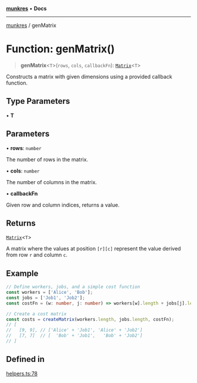 [**munkres**](../README.md) • **Docs**

***

[munkres](../globals.md) / genMatrix

# Function: genMatrix()

> **genMatrix**\<`T`\>(`rows`, `cols`, `callbackFn`): [`Matrix`](../type-aliases/Matrix.md)\<`T`\>

Constructs a matrix with given dimensions
using a provided callback function.

## Type Parameters

• **T**

## Parameters

• **rows**: `number`

The number of rows in the matrix.

• **cols**: `number`

The number of columns in the matrix.

• **callbackFn**

Given row and column indices, returns a value.

## Returns

[`Matrix`](../type-aliases/Matrix.md)\<`T`\>

A matrix where the values at position `[r][c]`
represent the value derived from row `r` and column `c`.

## Example

```typescript
// Define workers, jobs, and a simple cost function
const workers = ['Alice', 'Bob'];
const jobs = ['Job1', 'Job2'];
const costFn = (w: number, j: number) => workers[w].length + jobs[j].length;

// Create a cost matrix
const costs = createMatrix(workers.length, jobs.length, costFn);
// [
//   [9, 9], // ['Alice' + 'Job1', 'Alice' + 'Job2']
//   [7, 7]  // [  'Bob' + 'Job1',   'Bob' + 'Job2']
// ]
```

## Defined in

[helpers.ts:78](https://github.com/havelessbemore/munkres/blob/96ca8c3d8a7149b86376a9ca1eea1dab78a6109c/src/helpers.ts#L78)

